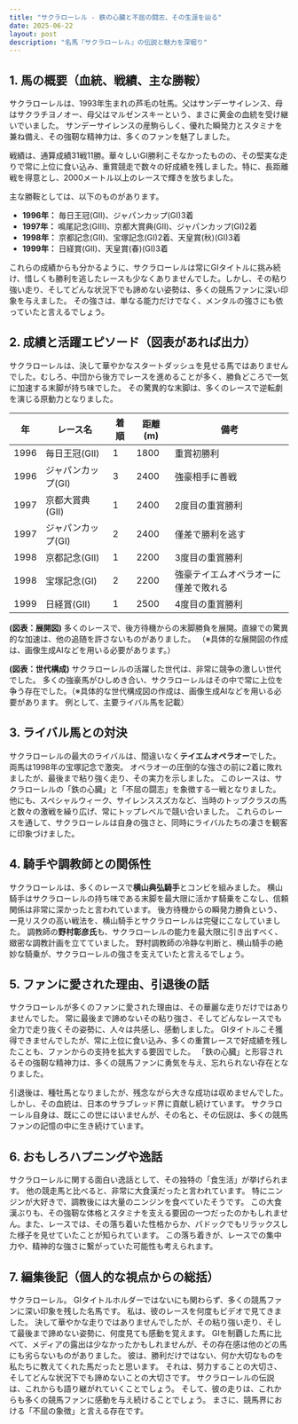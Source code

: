 ```yaml
---
title: "サクラローレル - 鉄の心臓と不屈の闘志、その生涯を辿る"
date: 2025-06-22
layout: post
description: "名馬『サクラローレル』の伝説と魅力を深堀り"
---
```


## 1. 馬の概要（血統、戦績、主な勝鞍）

サクラローレルは、1993年生まれの芦毛の牡馬。父はサンデーサイレンス、母はサクラチヨノオー、母父はマルゼンスキーという、まさに黄金の血統を受け継いでいました。  サンデーサイレンスの産駒らしく、優れた瞬発力とスタミナを兼ね備え、その強靭な精神力は、多くのファンを魅了しました。

戦績は、通算成績31戦11勝。華々しいGI勝利こそなかったものの、その堅実な走りで常に上位に食い込み、重賞競走で数々の好成績を残しました。特に、長距離戦を得意とし、2000メートル以上のレースで輝きを放ちました。

主な勝鞍としては、以下のものがあります。

* **1996年：**  毎日王冠(GII)、ジャパンカップ(GI)3着
* **1997年：**  鳴尾記念(GIII)、京都大賞典(GII)、ジャパンカップ(GI)2着
* **1998年：**  京都記念(GII)、宝塚記念(GI)2着、天皇賞(秋)(GI)3着
* **1999年：**  日経賞(GII)、天皇賞(春)(GI)3着


これらの成績からも分かるように、サクラローレルは常にGIタイトルに挑み続け、惜しくも勝利を逃したレースも少なくありませんでした。しかし、その粘り強い走り、そしてどんな状況下でも諦めない姿勢は、多くの競馬ファンに深い印象を与えました。  その強さは、単なる能力だけでなく、メンタルの強さにも依っていたと言えるでしょう。


## 2. 成績と活躍エピソード（図表があれば出力）

サクラローレルは、決して華やかなスタートダッシュを見せる馬ではありませんでした。むしろ、中団から後方でレースを進めることが多く、勝負どころで一気に加速する末脚が持ち味でした。  その驚異的な末脚は、多くのレースで逆転劇を演じる原動力となりました。

| 年 | レース名       | 着順 | 距離(m) | 備考                                      |
|---|----------------|-----|--------|-------------------------------------------|
| 1996 | 毎日王冠(GII)   | 1   | 1800   | 重賞初勝利                               |
| 1996 | ジャパンカップ(GI)| 3   | 2400   | 強豪相手に善戦                           |
| 1997 | 京都大賞典(GII) | 1   | 2400   | 2度目の重賞勝利                          |
| 1997 | ジャパンカップ(GI)| 2   | 2400   | 僅差で勝利を逃す                         |
| 1998 | 京都記念(GII)   | 1   | 2200   | 3度目の重賞勝利                          |
| 1998 | 宝塚記念(GI)   | 2   | 2200   | 強豪テイエムオペラオーに僅差で敗れる     |
| 1999 | 日経賞(GII)     | 1   | 2500   | 4度目の重賞勝利                          |


**(図表：展開図)**  多くのレースで、後方待機からの末脚勝負を展開。直線での驚異的な加速は、他の追随を許さないものがありました。  （※具体的な展開図の作成は、画像生成AIなどを用いる必要があります。）


**(図表：世代構成)**  サクラローレルの活躍した世代は、非常に競争の激しい世代でした。  多くの強豪馬がひしめき合い、サクラローレルはその中で常に上位を争う存在でした。（※具体的な世代構成図の作成は、画像生成AIなどを用いる必要があります。  例として、主要ライバル馬を記載）


## 3. ライバル馬との対決

サクラローレルの最大のライバルは、間違いなく**テイエムオペラオー**でした。  両馬は1998年の宝塚記念で激突。  オペラオーの圧倒的な強さの前に2着に敗れましたが、最後まで粘り強く走り、その実力を示しました。  このレースは、サクラローレルの「鉄の心臓」と「不屈の闘志」を象徴する一戦となりました。  他にも、スペシャルウィーク、サイレンススズカなど、当時のトップクラスの馬と数々の激戦を繰り広げ、常にトップレベルで競い合いました。  これらのレースを通して、サクラローレルは自身の強さと、同時にライバルたちの凄さを観客に印象づけました。


## 4. 騎手や調教師との関係性

サクラローレルは、多くのレースで**横山典弘騎手**とコンビを組みました。  横山騎手はサクラローレルの持ち味である末脚を最大限に活かす騎乗をこなし、信頼関係は非常に深かったと言われています。  後方待機からの瞬発力勝負という、一見リスクの高い戦法を、横山騎手とサクラローレルは完璧にこなしていました。  調教師の**野村彰彦氏**も、サクラローレルの能力を最大限に引き出すべく、緻密な調教計画を立てていました。  野村調教師の冷静な判断と、横山騎手の絶妙な騎乗が、サクラローレルの強さを支えていたと言えるでしょう。


## 5. ファンに愛された理由、引退後の話

サクラローレルが多くのファンに愛された理由は、その華麗な走りだけではありませんでした。  常に最後まで諦めないその粘り強さ、そしてどんなレースでも全力で走り抜くその姿勢に、人々は共感し、感動しました。  GIタイトルこそ獲得できませんでしたが、常に上位に食い込み、多くの重賞レースで好成績を残したことも、ファンからの支持を拡大する要因でした。  「鉄の心臓」と形容されるその強靭な精神力は、多くの競馬ファンに勇気を与え、忘れられない存在となりました。

引退後は、種牡馬となりましたが、残念ながら大きな成功は収めませんでした。  しかし、その血統は、日本のサラブレッド界に貢献し続けています。  サクラローレル自身は、既にこの世にはいませんが、その名と、その伝説は、多くの競馬ファンの記憶の中に生き続けています。


## 6. おもしろハプニングや逸話

サクラローレルに関する面白い逸話として、その独特の「食生活」が挙げられます。  他の競走馬と比べると、非常に大食漢だったと言われています。  特にニンジンが大好きで、調教後には大量のニンジンを食べていたそうです。  この大食漢ぶりも、その強靭な体格とスタミナを支える要因の一つだったのかもしれません。また、レースでは、その落ち着いた性格からか、パドックでもリラックスした様子を見せていたことが知られています。  この落ち着きが、レースでの集中力や、精神的な強さに繋がっていた可能性も考えられます。


## 7. 編集後記（個人的な視点からの総括）

サクラローレル。  GIタイトルホルダーではないにも関わらず、多くの競馬ファンに深い印象を残した名馬です。  私は、彼のレースを何度もビデオで見てきました。  決して華やかな走りではありませんでしたが、その粘り強い走り、そして最後まで諦めない姿勢に、何度見ても感動を覚えます。  GIを制覇した馬に比べて、メディアの露出は少なかったかもしれませんが、その存在感は他のどの馬にも劣らないものがありました。  彼は、勝利だけではない、何か大切なものを私たちに教えてくれた馬だったと思います。  それは、努力することの大切さ、そしてどんな状況下でも諦めないことの大切さです。  サクラローレルの伝説は、これからも語り継がれていくことでしょう。  そして、彼の走りは、これからも多くの競馬ファンに感動を与え続けることでしょう。  まさに、競馬界における「不屈の象徴」と言える存在です。
